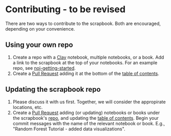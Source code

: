 # Contributing - to be revised

There are two ways to contribute to the scrapbook. Both are encouraged, depending on your convenience.

## Using your own repo

1. Create a repo with a [Clay](https://scicloj.github.io/clay/) notebook, multiple notebooks, or a book. Add a link to the scrapbook at the top of your notebooks. For an example repo, see [noj-getting-started](https://github.com/scicloj/noj-getting-started/tree/main).
2. Create a [Pull Request](https://github.com/scicloj/clojure-data-scrapbook/pulls) adding it at the bottom of the [table of contents](https://github.com/scicloj/clojure-data-scrapbook/blob/main/notebooks/toc.edn).

## Updating the scrapbook repo

1. Please discuss it with us first. Together, we will consider the appropirate locations, etc.
2. Create a [Pull Request](https://github.com/scicloj/clojure-data-scrapbook/pulls) adding (or updating) notebooks or books under the scrapbook's [repo](https://github.com/scicloj/clojure-data-scrapbook/), and updating the [table of contents](https://github.com/scicloj/clojure-data-scrapbook/blob/main/notebooks/toc.edn). Begin your commit messages with the name of the relevant notebook or book. E.g., "Random Forest Tutorial - added data visualizations".
